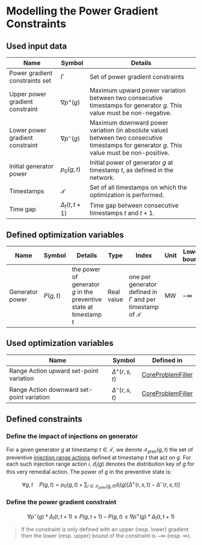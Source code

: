 # Modelling the Power Gradient Constraints

## Used input data

| Name                            | Symbol               | Details                                                                                                                                     |
|---------------------------------|----------------------|---------------------------------------------------------------------------------------------------------------------------------------------|
| Power gradient constraints set  | $\Gamma$             | Set of power gradient constraints                                                                                                           |
| Upper power gradient constraint | $\nabla p^{+}(g)$    | Maximum upward power variation between two consecutive timestamps for generator $g$. This value must be non-negative.                       |
| Lower power gradient constraint | $\nabla p^{-}(g)$    | Maximum downward power variation (in absolute value) between two consecutive timestamps for generator $g$. This value must be non-positive. |
| Initial generator power         | $p_{0}(g,t)$         | Initial power of generator $g$ at timestamp $t$, as defined in the network.                                                                 |
| Timestamps                      | $\mathcal{T}$        | Set of all timestamps on which the optimization is performed.                                                                               |
| Time gap                        | $\Delta_t(t, t + 1)$ | Time gap between consecutive timestamps $t$ and $t + 1$.                                                                                    |

## Defined optimization variables

| Name            | Symbol   | Details                                                             | Type       | Index                                                                    | Unit | Lower bound | Upper bound |
|-----------------|----------|---------------------------------------------------------------------|------------|--------------------------------------------------------------------------|------|-------------|-------------|
| Generator power | $P(g,t)$ | the power of generator $g$ in the preventive state at timestamp $t$ | Real value | one per generator defined in $\Gamma$ and per timestamp of $\mathcal{T}$ | MW   | $-\infty$   | $+\infty$   |

## Used optimization variables

| Name                                      | Symbol              | Defined in                                                                 |
|-------------------------------------------|---------------------|----------------------------------------------------------------------------|
| Range Action upward set-point variation   | $\Delta^{+}(r,s,t)$ | [CoreProblemFiller](core-problem-filler.md#defined-optimization-variables) |
| Range Action downward set-point variation | $\Delta^{-}(r,s,t)$ | [CoreProblemFiller](core-problem-filler.md#defined-optimization-variables) |

## Defined constraints

### Define the impact of injections on generator

For a given generator $g$ at timestamp $t \in \mathcal{T}$, we denote $\mathcal{I}_{\text{prev}}(g,t)$ the set of preventive [injection range actions](/input-data/crac/json.html#injection-range-action) defined at timestamp $t$ that act on $g$. For each such injection range action $i$, $d_{i}(g)$ denotes the distribution key of $g$ for this very remedial action. The power of $g$ in the preventive state is:

$$\forall g, t \quad  P(g,t) = p_{0}(g,t) + \sum_{i \in \mathcal{I}_{\text{prev}}(g,t)} d_i(g) \left [ \Delta^{+}(r,s,t) - \Delta^{-}(r,s,t) \right ]$$

### Define the power gradient constraint

$$\nabla p^{-}(g) * \Delta_t(t, t + 1) \leq P(g, t + 1) - P(g, t)\leq \nabla p^{+}(g) * \Delta_t(t, t + 1)$$

> If the constraint is only defined with an upper (resp. lower) gradient then the lower (resp. upper) bound of the constraint is $-\infty$ (resp. $\infty$).
